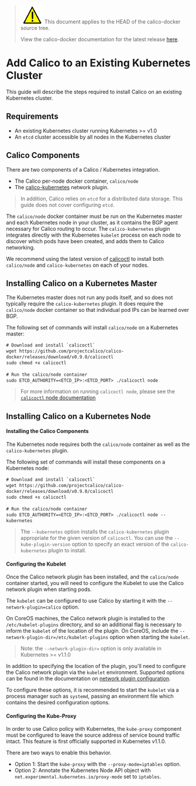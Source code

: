 <!--- master only -->
> ![warning](../images/warning.png) This document applies to the HEAD of the calico-docker source tree.
>
> View the calico-docker documentation for the latest release [here](https://github.com/projectcalico/calico-docker/blob/v0.12.0/README.md).
<!--- else
> You are viewing the calico-docker documentation for release **release**.
<!--- end of master only -->

# Add Calico to an Existing Kubernetes Cluster 

This guide will describe the steps required to install Calico on an existing Kubernetes cluster.

## Requirements
- An existing Kubernetes cluster running Kubernetes >= v1.0
- An `etcd` cluster accessible by all nodes in the Kubernetes cluster

## Calico Components

There are two components of a Calico / Kubernetes integration.
- The Calico per-node docker container, `calico/node`
- The [calico-kubernetes](https://github.com/projectcalico/calico-kubernetes) network plugin.

> In addition, Calico relies on `etcd` for a distributed data storage.  This guide does not cover configuring `etcd`.

The `calico/node` docker container must be run on the Kubernetes master and each Kubernetes node in your cluster, as it contains the BGP agent necessary for Calico routing to occur.
The `calico-kubernetes` plugin integrates directly with the Kubernetes `kubelet` process on each node to discover which pods have been created, and adds them to Calico networking.

We recommend using the latest version of [calicoctl](https://github.com/projectcalico/calico-docker/releases) to install both `calico/node` and `calico-kubernetes` on each of your nodes.

## Installing Calico on a Kubernetes Master
The Kubernetes master does not run any pods itself, and so does not typically require the `calico-kubernetes` plugin.  It does require the `calico/node` docker container so that individual pod IPs can be learned over BGP.

The following set of commands will install `calico/node` on a Kubernetes master: 
```
# Download and install `calicoctl`
wget https://github.com/projectcalico/calico-docker/releases/download/v0.9.0/calicoctl 
sudo chmod +x calicoctl

# Run the calico/node container
sudo ETCD_AUTHORITY=<ETCD_IP>:<ETCD_PORT> ./calicoctl node
```
> For more information on running `calicoctl node`, please see the [`calicoctl` node documentation](https://github.com/projectcalico/calico-docker/blob/master/docs/calicoctl/node.md)

## Installing Calico on a Kubernetes Node

#### Installing the Calico Components
The Kubernetes node requires both the `calico/node` container as well as the `calico-kubernetes` plugin.

The following set of commands will install these components on a Kubernetes node:
```
# Download and install `calicoctl`
wget https://github.com/projectcalico/calico-docker/releases/download/v0.9.0/calicoctl 
sudo chmod +x calicoctl

# Run the calico/node container
sudo ETCD_AUTHORITY=<ETCD_IP>:<ETCD_PORT> ./calicoctl node --kubernetes
```
> The `--kubernetes` option installs the `calico-kubernetes` plugin appropriate for the given version of `calicoctl`.  You can use the `--kube-plugin-version` option to specify an exact version of the `calico-kubernetes` plugin to install.

#### Configuring the Kubelet 
Once the Calico network plugin has been installed, and the `calico/node` container started, you will need to configure the Kubelet to use the Calico network plugin when starting pods. 

The `kubelet` can be configured to use Calico by starting it with the `--network-plugin=calico` option.

On CoreOS machines, the Calico network plugin is installed to the `/etc/kubelet-plugins` directory, and so an additional flag is necessary to inform the `kubelet` of the location of the plugin.  On CoreOS, include the `--network-plugin-dir=/etc/kubelet-plugins` option when starting the `kubelet`.
> Note: the `--network-plugin-dir=` option is only available in Kubernetes >= v1.1.0

In addition to specifying the location of the plugin, you'll need to configure the Calico network plugin via the `kubelet` environment. Supported options can be found in the documentation on [network plugin configuration](PluginConfiguration.md).

To configure these options, it is recommended to start the `kubelet` via a process manager such as `systemd`, passing an environment file which contains the desired configuration options.

#### Configuring the Kube-Proxy
In order to use Calico policy with Kubernetes, the `kube-proxy` component must be configured to leave the source address of service bound traffic intact.  This feature is first officially supported in Kubernetes v1.1.0.

There are two ways to enable this behavior.
- Option 1: Start the `kube-proxy` with the `--proxy-mode=iptables` option.
- Option 2: Annotate the Kubernetes Node API object with `net.experimental.kubernetes.io/proxy-mode` set to `iptables`.

